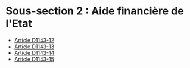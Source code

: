 # Sous-section 2 : Aide financière de l'Etat

* [Article D1143-12](./LEGIARTI000024936877.md)
* [Article D1143-13](./LEGIARTI000024936887.md)
* [Article D1143-14](./LEGIARTI000024936881.md)
* [Article D1143-15](./LEGIARTI000024936890.md)
